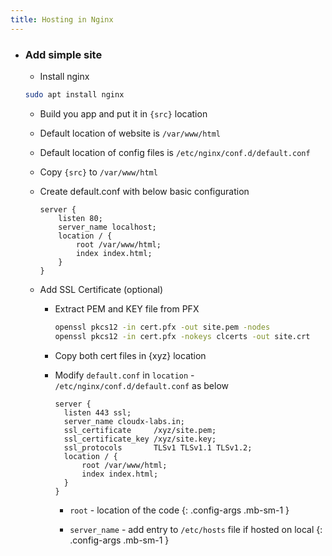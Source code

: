 ```yaml
---
title: Hosting in Nginx
---
```


- ### Add simple site
  - Install nginx
  ```sh
  sudo apt install nginx
  ```
  - Build you app and put it in `{src}` location
  - Default location of website is `/var/www/html`
  - Default location of config files is `/etc/nginx/conf.d/default.conf`
  - Copy `{src}` to `/var/www/html`
  - Create default.conf with below basic configuration
    ```text
    server {
        listen 80;
        server_name localhost;
        location / {
            root /var/www/html;
            index index.html;
        }
    }
    ```

  - Add SSL Certificate (optional)
    - Extract PEM and KEY file from PFX
        ```sh
        openssl pkcs12 -in cert.pfx -out site.pem -nodes
        openssl pkcs12 -in cert.pfx -nokeys clcerts -out site.crt
        ```

    - Copy both cert files in {xyz} location
    - Modify `default.conf` in `location` - `/etc/nginx/conf.d/default.conf` as below
      ```text
      server {
        listen 443 ssl;
        server_name cloudx-labs.in;
        ssl_certificate     /xyz/site.pem;
        ssl_certificate_key /xyz/site.key;
        ssl_protocols       TLSv1 TLSv1.1 TLSv1.2;
        location / {
            root /var/www/html;
            index index.html;
        }
      }
      ```
        - `root` - location of the code
          {: .config-args .mb-sm-1 }
          
        - `server_name` - add entry to `/etc/hosts` file if hosted on local 
          {: .config-args .mb-sm-1 }
